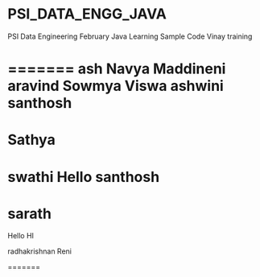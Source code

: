 # PSI_DATA_ENGG_JAVA
PSI Data Engineering February Java Learning Sample Code
Vinay
training

=======
ash
Navya Maddineni
aravind
Sowmya 
Viswa
ashwini
santhosh
=======
Sathya
=======
swathi
Hello
santhosh
=======
sarath
=======
Hello
HI 

radhakrishnan
Reni


=======


